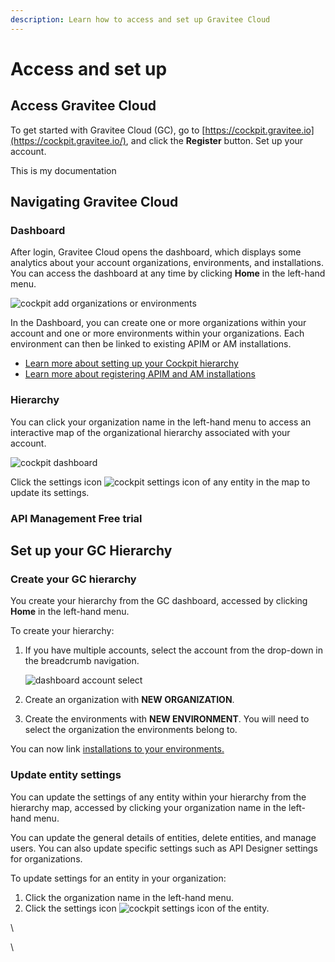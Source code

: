 ```yaml
---
description: Learn how to access and set up Gravitee Cloud
---
```


# Access and set up

## Access Gravitee Cloud

To get started with Gravitee Cloud (GC), go to [https://cockpit.gravitee.io](https://cockpit.gravitee.io/), and click the **Register** button. Set up your account.&#x20;

This is my documentation

## Navigating Gravitee Cloud

### Dashboard

After login, Gravitee Cloud opens the dashboard, which displays some analytics about your account organizations, environments, and installations. You can access the dashboard at any time by clicking **Home** in the left-hand menu.

![cockpit add organizations or environments](https://docs.gravitee.io/images/cockpit/cockpit-add-organizations-or-environments.png)

In the Dashboard, you can create one or more organizations within your account and one or more environments within your organizations. Each environment can then be linked to existing APIM or AM installations.

* [Learn more about setting up your Cockpit hierarchy](https://docs.gravitee.io/cockpit/3.x/cockpit\_quickstart\_setup.html)
* [Learn more about registering APIM and AM installations](https://docs.gravitee.io/cockpit/3.x/cockpit\_userguide\_register\_installations.html)

### Hierarchy

You can click your organization name in the left-hand menu to access an interactive map of the organizational hierarchy associated with your account.

![cockpit dashboard](https://docs.gravitee.io/images/cockpit/cockpit-dashboard.png)

Click the settings icon ![cockpit settings icon](https://docs.gravitee.io/images/icons/cockpit-settings-icon.png) of any entity in the map to update its settings.

### API Management Free trial

## Set up your GC Hierarchy

### Create your GC hierarchy

You create your hierarchy from the GC dashboard, accessed by clicking **Home** in the left-hand menu.

To create your hierarchy:

1.  If you have multiple accounts, select the account from the drop-down in the breadcrumb navigation.

    ![dashboard account select](https://docs.gravitee.io/images/cockpit/dashboard-account-select.png)
2. Create an organization with **NEW ORGANIZATION**.
3. Create the environments with **NEW ENVIRONMENT**. You will need to select the organization the environments belong to.

You can now link [installations to your environments.](../guides/register-installations.md)

### Update entity settings

You can update the settings of any entity within your hierarchy from the hierarchy map, accessed by clicking your organization name in the left-hand menu.

You can update the general details of entities, delete entities, and manage users. You can also update specific settings such as API Designer settings for organizations.

To update settings for an entity in your organization:

1. Click the organization name in the left-hand menu.
2. Click the settings icon ![cockpit settings icon](https://docs.gravitee.io/images/icons/cockpit-settings-icon.png) of the entity.

\


\
